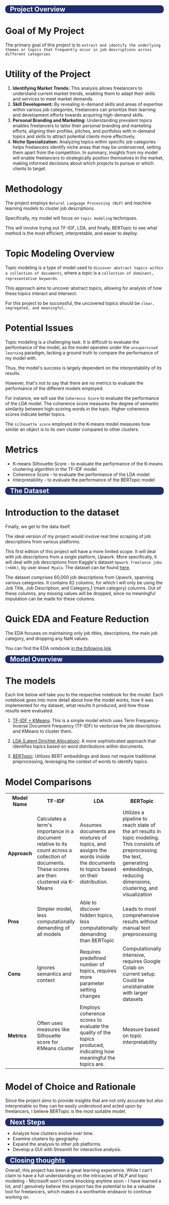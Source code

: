 <div class="alert"  style="background-color:#1f2e6b; color:white; padding:0px 5px; border-radius:10px;"><h2 style='margin:10px'>Project Overview</h2></div>

# Goal of My Project

The primary goal of this project is to `extract and identify the underlying themes or topics that frequently occur in job descriptions across different categories`
# Utility of the Project
1. **Identifying Market Trends:** This analysis allows freelancers to understand current market trends, enabling them to adapt their skills and services to meet market demands.
2. **Skill Development:** By revealing in-demand skills and areas of expertise within various job categories, freelancers can prioritize their learning and development efforts towards acquiring high-demand skills.
3. **Personal Branding and Marketing:** Understanding prevalent topics enables freelancers to tailor their personal branding and marketing efforts, aligning their profiles, pitches, and portfolios with in-demand topics and skills to attract potential clients more effectively.
4. **Niche Specialization:** Analyzing topics within specific job categories helps freelancers identify niche areas that may be underserved, setting them apart from the competition.
In summary, insights from my model will enable freelancers to strategically position themselves in the market, making informed decisions about which projects to pursue or which clients to target.

# Methodology
The project employs `Natural Language Processing (NLP)` and machine learning models to cluster job descriptions.

Specifically, my model will focus on `topic modeling` techniques.

This will involve trying out TF-IDF, LDA, and finally, BERTopic to see what method is the most efficient, interpretable, and easier to deploy.


# Topic Modeling Overview
Topic modeling is a type of model used to `discover abstract topics within a collection of documents`, where a *topic* is a `collection of dominant, representative keywords`. 

This approach aims to uncover abstract topics, allowing for analysis of how these topics interact and intersect. 

For this project to be successful, the uncovered topics should be `clear, segregated, and meaningful.`

# Potential Issues
Topic modeling is a challenging task. It is difficult to evaluate the performance of the model, as the model operates under the `unsupervised learning` paradigm, lacking a ground truth to compare the performance of my model with. 

Thus, the model's success is largely dependent on the interpretability of its results.

However, that's not to say that there are no metrics to evaluate the performance of the different models employed. 

For instance, we will use the `Coherence Score` to evaluate the performance of the LDA model. The coherence score measures the degree of semantic similarity between high-scoring words in the topic. Higher coherence scores indicate better topics.

The `silhouette score` employed in the K-means model measures how similar an object is to its own cluster compared to other clusters. 
# Metrics
- K-means Silhouette Score - to evaluate the performance of the K-means clustering algorithm in the TF-IDF model
- Coherence Score - to evaluate the performance of the LDA model
- Interpretability - to evaluate the performance of the BERTopic model
<div class="alert"  style="background-color:#1f2e6b; color:white; padding:0px 5px; border-radius:10px;"><h2 style='margin:10px'>The Dataset</h2></div>

# Introduction to the dataset
Finally, we get to the data itself. 

The ideal version of my project would involve real time scraping of job descriptions from various platforms.

This first edition of this project will have a more limited scope. It will deal with job descriptions from a single platform, Upwork. More specifically, it will deal with job descriptions from Kaggle's dataset `Upwork freelance jobs (+60k)`, by user `Ahmed Myalo`. The dataset can be found [here](https://www.kaggle.com/ahmedmyalo/upwork-freelance-jobs-60k).

The dataset comprises 60,000 job descriptions from Upwork, spanning various categories. It contains 82 columns, for which I will only be using the Job Title, Job Description, and Category_1 (main category) columns. Out of these columns, any missing values will be dropped, since no meaningful imputation can be made for these columns.

# Quick EDA and Feature Reduction
The EDA focuses on maintaining only job titles, descriptions, the main job category, and dropping any NaN values.

You can find the EDA notebook [in the following link](./EDA_NOTEBOOK.ipynb).

<div class="alert"  style="background-color:#1f2e6b; color:white; padding:0px 5px; border-radius:10px;"><h2 style='margin:10px'>Model Overview</h2></div>

# The models

Each link below will take you to the respective notebook for the model. Each notebook goes into more detail about how the model works, how it was implemented for my dataset, what results it produced, and how those results were evaluated.

1. [TF-IDF + KMeans](./TF_IDF.ipynb): This is a simple model which uses Term Frequency-Inverse Document Frequency (TF-IDF) to vectorize the job descriptions and KMeans to cluster them.
   
2. [LDA (Latent Dirichlet Allocation)](./LDA.ipynb): A more sophisticated approach that identifies topics based on word distributions within documents.

3. [BERTopic](./BERT.ipynb): Utilizes BERT embeddings and does not require traditional preprocessing, leveraging the context of words to identify topics.

# Model Comparisons
<table>
    <tr>
        <th>Model Name</th>
        <th>TF-IDF</th>
        <th>LDA</th>
        <th>BERTopic</th>
    </tr>
    <tr>
        <td><strong>Approach</strong></td>
        <td>Calculates a term's importance in a document relative to its count across a collection of documents. These scores are then clustered via K-Means</td>
        <td>Assumes documents are mixtures of topics, and assigns the words inside the documents to topics based on their distribution.</td>
        <td>Utilizes a pipeline to reach state of the art results in topic modeling. This consists of preprocessing the text, generating embeddings, reducing dimensions, clustering, and visualization</td>
    </tr>
    <tr>
        <td><strong>Pros</strong></td>
        <td>Simpler model, less computationally demanding of all models</td>
        <td>Able to discover hidden topics, less computationally demanding than BERTopic</td>
        <td>Leads to most comprehensive results without manual text preprocessing</td>
    </tr>
    <tr>
        <td><strong>Cons</strong></td>
        <td>Ignores semantics and context</td>
        <td>Requires predefined number of topics, requires more parameter setting changes</td>
        <td>Computationally intensive, requires Google Colab on current setup. Could be unsistainable with larger datasets</td>
    </tr>
    <tr>
        <td><strong>Metrics</strong></td>
        <td>Often uses measures like Silhouette score for KMeans cluster</td>
        <td>Employs coherence scores to evaluate the quality of the topics produced, indicating how meaningful the topics are.</td>
        <td>Measure based on topic interpretability</td>
    </tr>
</table>

# Model of Choice and Rationale
Since the project aims to provide insights that are not only accurate but also interpretable so they can be easily understood and acted upon by freelancers, I believe BERTopic is the most suitable model.
<div class="alert"  style="background-color:#1f2e6b; color:white; padding:0px 5px; border-radius:10px;"><h2 style='margin:10px'>Next Steps</h2></div>

- Analyze how clusters evolve over time.
- Examine clusters by geography.
- Expand the analysis to other job platforms.
- Develop a GUI with Streamlit for interactive analysis.

<div class="alert"  style="background-color:#1f2e6b; color:white; padding:0px 5px; border-radius:10px;"><h2 style='margin:10px'>Closing thoughts</h2></div>
Overall, this project has been a great learning experience. While I can't claim to have a full understanding on the intricacies of NLP and topic modeling - Microsoft won't come knocking anytime soon - I have learned a lot, and I genuinely believe this project has the potential to be a valuable tool for freelancers, which makes it a worthwhile endeavor to continue working on.
